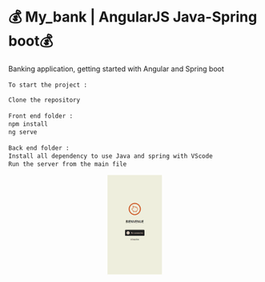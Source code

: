 # 💰 My_bank | AngularJS Java-Spring boot💰
  
Banking application, getting started with Angular and Spring boot

`To start the project :`  
```
Clone the repository

Front end folder :
npm install
ng serve

Back end folder :
Install all dependency to use Java and spring with VScode
Run the server from the main file
```
<p align="center">
    <img align="center" src="mybank_gif.gif" height="200px" alt="preview of the app my_bank">
</p>
